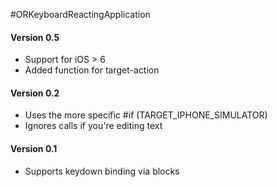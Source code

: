 #ORKeyboardReactingApplication

#### Version 0.5
* Support for iOS > 6
* Added function for target-action

#### Version 0.2

* Uses the more specific #if (TARGET_IPHONE_SIMULATOR)
* Ignores calls if you're editing text

#### Version 0.1

* Supports keydown binding via blocks